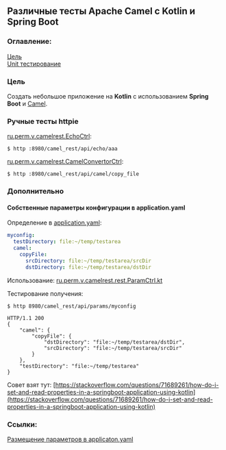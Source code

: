 ## Различные тесты Apache Camel с Kotlin и Spring Boot

### Оглавление:
[Цель](#target)<br/>
[Unit тестирование](#unit_test)

<a id="target"></a>
### Цель

Cоздать небольшое приложение на <b>Kotlin</b> с использованием <b>Spring Boot</b> и  [Camel](https://camel.apache.org/).

### Ручные тесты httpie

[ru.perm.v.camelrest.EchoCtrl](https://github.com/cherepakhin/camel_rest/blob/dev/src/main/kotlin/ru/perm/v/camelrest/rest/EchoCtrl.kt):

````shell
$ http :8980/camel_rest/api/echo/aaa
````

[ru.perm.v.camelrest.CamelConvertorCtrl](https://github.com/cherepakhin/camel_rest/blob/dev/src/main/kotlin/ru/perm/v/camelrest/rest/CamelConvertorCtrl.kt):

````shell
$ http :8980/camel_rest/api/camel/copy_file
````

### Дополнительно

#### Собственные параметры конфигурации в application.yaml

Определение в [application.yaml](https://github.com/cherepakhin/camel_rest/blob/dev/src/main/resources/application.yaml):

````yaml
myconfig:
  testDirectory: file:~/temp/testarea
  camel:
    copyFile:
      srcDirectory: file:~/temp/testarea/srcDir
      dstDirectory: file:~/temp/testarea/dstDir
````

Использование: [ru.perm.v.camelrest.rest.ParamCtrl.kt](https://github.com/cherepakhin/camel_rest/blob/dev/src/main/kotlin/ru/perm/v/camelrest/rest/ParamCtrl.kt)

Тестирование получения:

````shell
$ http 8980/camel_rest/api/params/myconfig

HTTP/1.1 200 
{
    "camel": {
        "copyFile": {
            "dstDirectory": "file:~/temp/testarea/dstDir",
            "srcDirectory": "file:~/temp/testarea/srcDir"
        }
    },
    "testDirectory": "file:~/temp/testarea"
}

````

Совет взят тут: [https://stackoverflow.com/questions/71689261/how-do-i-set-and-read-properties-in-a-springboot-application-using-kotlin](https://stackoverflow.com/questions/71689261/how-do-i-set-and-read-properties-in-a-springboot-application-using-kotlin)


### Ссылки:
[Размещение параметров в applicaton.yaml](https://www.baeldung.com/spring-yaml)


